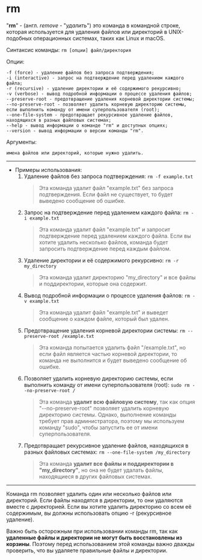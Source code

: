 # rm

"**rm**" - (англ. *remove* - "*удалить*") это команда в командной строке, которая используется для удаления файлов или директорий в UNIX-подобных операционных системах, таких как Linux и macOS.


Синтаксис команды:
    `rm [опции] файл/директория`

Опции:
>
    -f (force) - удаление файлов без запроса подтверждения;
    -i (interactive) - запрос на подтверждение перед удалением каждого файла;
    -r (recursive) - удаление директории и её содержимого рекурсивно;
    -v (verbose) - вывод подробной информации о процессе удаления файлов;
    --preserve-root - предотвращение удаления корневой директории системы;
    --no-preserve-root - позволяет удалить корневую директорию системы, если выполнить команду от имени суперпользователя (root);
    --one-file-system - предотвращает рекурсивное удаление файлов, находящихся в разных файловых системах;
    --help - вывод информации о команде "rm" и доступных опциях;
    --version - вывод информации о версии команды "rm".

Аргументы:
>
    имена файлов или директорий, которые нужно удалить.

***

*   Примеры использования:
    1. Удаление файлов без запроса подтверждения:
        `rm -f example.txt`
        > Эта команда удалит файл "example.txt" без запроса подтверждения. Если файл не существует, то будет выведено сообщение об ошибке.
    2. Запрос на подтверждение перед удалением каждого файла:
        `rm -i example.txt`
        > Эта команда удалит файл "example.txt" и запросит подтверждение перед удалением каждого файла. Если вы хотите удалить несколько файлов, команда будет запросить подтверждение перед каждым файлом.
    3. Удаление директории и её содержимого рекурсивно:
        `rm -r my_directory`
        > Эта команда удалит директорию "my_directory" и все файлы и поддиректории, которые она содержит.
    4. Вывод подробной информации о процессе удаления файлов:
        `rm -v example.txt`
        > Эта команда удалит файл "example.txt" и выведет сообщение о каждом файле, который был удален.
    5. Предотвращение удаления корневой директории системы:
        `rm --preserve-root /example.txt`
        > Эта команда попытается удалить файл "/example.txt", но если файл является частью корневой директории, то команда не выполнится и будет выведено сообщение об ошибке.
    6. Позволяет удалить корневую директорию системы, если выполнить команду от имени суперпользователя (root):
        `sudo rm --no-preserve-root /`
        > Эта команда **удалит всю файловую систему**, так как опция "--no-preserve-root" позволяет удалить корневую директорию системы. Однако, выполнение команды требует прав администратора, поэтому мы используем команду "sudo", чтобы запустить ее от имени суперпользователя.
    7. Предотвращает рекурсивное удаление файлов, находящихся в разных файловых системах:
        `rm --one-file-system /my_directory`
        > Эта команда **удалит все файлы и поддиректории в "my_directory"**, но она не будет удалать файлы, находящиеся в других файловых системах.

***

Команда rm позволяет удалить один или несколько файлов или директорий. Если файлы находятся в директории, то они удаляются вместе с директорией. Если вы хотите удалить директорию со всем её содержимым, вы должны использовать опцию -r (рекурсивное удаление).

Важно быть осторожным при использовании команды rm, так как **удаленные файлы и директории не могут быть восстановлены из корзины**. Поэтому перед использованием этой команды важно дважды проверить, что вы удаляете правильные файлы и директории.